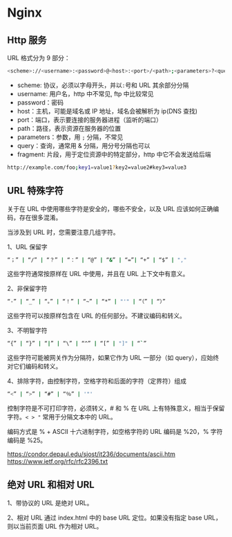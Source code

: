 # Nginx

## Http 服务

URL 格式分为 9 部分：

```sh
<scheme>://<username>:<password>@<host>:<port>/<path>;<parameters>?<query>#<fragment>
```

- scheme: 协议，必须以字母开头，并以`:`号和 URL 其余部分分隔
- username: 用户名，http 中不常见, ftp 中比较常见
- password：密码
- host：主机，可能是域名或 IP 地址，域名会被解析为 ip(DNS 查找)
- port：端口，表示要连接的服务器进程（监听的端口）
- path：路径，表示资源在服务器的位置
- parameters：参数，用 `;` 分隔，不常见
- query：查询，通常用 & 分隔，用分号分隔也可以
- fragment: 片段，用于定位资源中的特定部分，http 中它不会发送给后端

```sh
http://example.com/foo;key1=value1?key2=value2#key3=value3
```

## URL 特殊字符

关于在 URL 中使用哪些字符是安全的，哪些不安全，以及 URL 应该如何正确编码，存在很多混淆。

当涉及到 URL 时，您需要注意几组字符。

1、URL 保留字

```sh
“；” | “/” | “？” | “：” | “@” | “&” | “=”| “+” | “$” | ","
```

这些字符通常按原样在 URL 中使用，并且在 URL 上下文中有意义。

2、非保留字符

```sh
“-” | “_” | “。” | “！” | “~” | “*” | "'" | “（” | “）”
```

这些字符可以按原样包含在 URL 的任何部分。不建议编码和转义。

3、不明智字符

```sh
“{” | “}” | “|” | “\” | “^” | “[” | "]" | “`”
```

这些字符可能被网关作为分隔符，如果它作为 URL 一部分（如 query），应始终对它们编码和转义。

4、排除字符，由控制字符，空格字符和后面的字符（定界符）组成

```sh
“<” | “>” | “#” | “％” | '"'
```

控制字符是不可打印字符，必须转义，# 和 % 在 URL 上有特殊意义，相当于保留字符。`< > "` 常用于分隔文本中的 URL。

编码方式是 % + ASCII 十六进制字符，如空格字符的 URL 编码是 %20，% 字符编码是 %25。

https://condor.depaul.edu/sjost/it236/documents/ascii.htm
https://www.ietf.org/rfc/rfc2396.txt

## 绝对 URL 和相对 URL

1、带协议的 URL 是绝对 URL。

2、相对 URL 通过 index.html 中的 base URL 定位。如果没有指定 base URL，则以当前页面 URL 作为相对 URL。